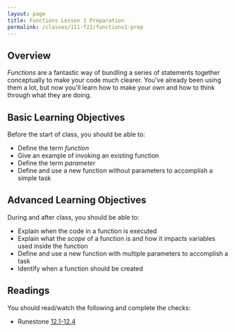 ```yaml
---
layout: page
title: Functions Lesson 1 Preparation
permalink: /classes/111-f22/functions1-prep
---
```


## Overview
*Functions* are a fantastic way of bundling a series of statements together conceptually to make your code much clearer.
You've already been using them a lot, but now you'll learn how to make your own and how to think through what they are doing.

## Basic Learning Objectives
Before the start of class, you should be able to:
* Define the term *function*
* Give an example of invoking an existing function
* Define the term *parameter* 
* Define and use a new function without parameters to accomplish a simple task

## Advanced Learning Objectives
During and after class, you should be able to:
* Explain when the code in a function is executed
* Explain what the *scope* of a function is and how it impacts variables used inside the function
* Define and use a new function with multiple parameters to accomplish a task
* Identify when a function should be created

## Readings

You should read/watch the following and complete the checks:
* Runestone [12.1-12.4](https://runestone.academy/ns/books/published/intro-cs/Functions/intro-Functions.html)